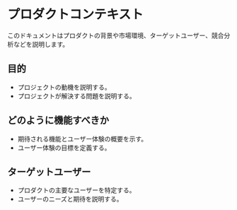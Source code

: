 # プロダクトコンテキスト

このドキュメントはプロダクトの背景や市場環境、ターゲットユーザー、競合分析などを説明します。



## 目的

- プロジェクトの動機を説明する。
- プロジェクトが解決する問題を説明する。

## どのように機能すべきか

- 期待される機能とユーザー体験の概要を示す。
- ユーザー体験の目標を定義する。

## ターゲットユーザー

- プロダクトの主要なユーザーを特定する。
- ユーザーのニーズと期待を説明する。
